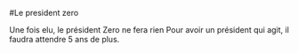 #Le president zero

Une fois elu, le président Zero ne fera rien
Pour avoir un président qui agit, il faudra attendre 5 ans de plus.
